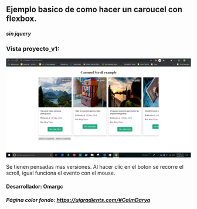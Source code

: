 ## Ejemplo basico de como hacer un caroucel con flexbox.
##### sin jquery

### Vista proyecto_v1:
![view proyect](https://github.com/OmarGC/scrollCarousel/blob/master/assets/Captura.JPG)

Se tienen pensadas mas versiones. Al hacer clic en el boton se recorre el scroll, igual funciona
el evento con el mouse.

#### Desarrollador: Omargc
##### Página color fondo: https://uigradients.com/#CalmDarya
